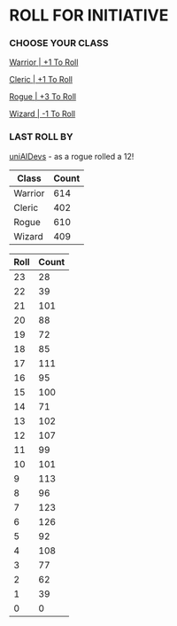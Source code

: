 # ROLL FOR INITIATIVE
### CHOOSE YOUR CLASS

[Warrior | +1 To Roll](https://github.com/benjaminsampica/benjaminsampica/issues/new?title=roll%7Cwarrior&body=Just+click+%27Submit+new+issue%27.)

[Cleric | +1 To Roll](https://github.com/benjaminsampica/benjaminsampica/issues/new?title=roll%7Ccleric&body=Just+click+%27Submit+new+issue%27.)

[Rogue | +3 To Roll](https://github.com/benjaminsampica/benjaminsampica/issues/new?title=roll%7Crogue&body=Just+click+%27Submit+new+issue%27.)

[Wizard | -1 To Roll](https://github.com/benjaminsampica/benjaminsampica/issues/new?title=roll%7Cwizard&body=Just+click+%27Submit+new+issue%27.)
### LAST ROLL BY
[uniAIDevs](https://www.github.com/uniAIDevs) - as a rogue rolled a 12!

|Class|Count|
|-|-|
|Warrior|614|
|Cleric|402|
|Rogue|610|
|Wizard|409|

|Roll|Count|
|-|-|
|23|28
|22|39
|21|101
|20|88
|19|72
|18|85
|17|111
|16|95
|15|100
|14|71
|13|102
|12|107
|11|99
|10|101
|9|113
|8|96
|7|123
|6|126
|5|92
|4|108
|3|77
|2|62
|1|39
|0|0
